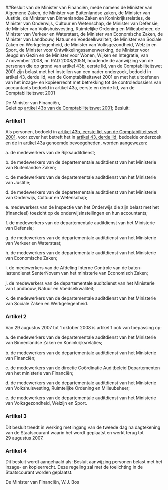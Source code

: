 <meta http-equiv='Content-Type' content='text/html; charset=utf-8' />

##Besluit van de Minister van Financiën, mede namens de Minister van Algemene Zaken, de Minister van Buitenlandse zaken, de Minister van Justitie, de Minister van Binnenlandse Zaken en Koninkrijksrelaties, de Minister van Onderwijs, Cultuur en Wetenschap, de Minister van Defensie, de Minister van Volkshuisvesting, Ruimtelijke Ordening en Milieubeheer, de Minister van Verkeer en Waterstaat, de Minister van Economische Zaken, de Minister van Landbouw, Natuur en Voedselkwaliteit, de Minister van Sociale Zaken en Werkgelegenheid, de Minister van Volksgezondheid, Welzijn en Sport, de Minister voor Ontwikkelingssamenwerking, de Minister voor Jeugd en Gezin en de Minister voor Wonen, Wijken en Integratie, van 7 november 2008, nr. RAD 2008/205N, houdende de aanwijzing van de personen die op grond van artikel 43b, eerste lid, van de Comptabiliteitswet 2001 zijn belast met het instellen van een nader onderzoek, bedoeld in artikel 43, derde lid, van de Comptabiliteitswet 2001 en met het uitoefenen van het inzage- en kopieerrecht met betrekking tot de controledossiers van accountants bedoeld in artikel 43a, eerste en derde lid, van de Comptabiliteitswet 2001

De Minister van Financiën,  
Gelet op [artikel 43b van de Comptabiliteitswet 2001](../../../../../../../../../../../wet/comptabiliteitswet/2001/BWBR0013891/README.md);
Besluit:    

### Artikel  1  

Als personen, bedoeld in [artikel 43b, eerste lid, van de Comptabiliteitswet 2001](../../../../../../../../../../../wet/comptabiliteitswet/2001/BWBR0013891/README.md), voor zover het betreft het in [artikel 43, derde lid](../../../../../../../../../../../wet/comptabiliteitswet/2001/BWBR0013891/README.md), bedoelde onderzoek en de in [artikel 43a](../../../../../../../../../../../wet/comptabiliteitswet/2001/BWBR0013891/README.md) genoemde bevoegdheden, worden aangewezen: 

a. de medewerkers van de Rijksauditdienst;  

b. de medewerkers van de departementale auditdienst van het Ministerie van Buitenlandse Zaken;  

c. de medewerkers van de departementale auditdienst van het Ministerie van Justitie;  

d. de medewerkers van de departementale auditdienst van het Ministerie van Onderwijs, Cultuur en Wetenschap;  

e. medewerkers van de Inspectie van het Onderwijs die zijn belast met het (financieel) toezicht op de onderwijsinstellingen en hun accountants;  

f. de medewerkers van de departementale auditdienst van het Ministerie van Defensie;  

g. de medewerkers van de departementale auditdienst van het Ministerie van Verkeer en Waterstaat;  

h. de medewerkers van de departementale auditdienst van het Ministerie van Economische Zaken;  

i. de medewerkers van de Afdeling Interne Controle van de baten-lastendienst SenterNovem van het ministerie van Economisch Zaken;  

j. de medewerkers van de departementale auditdienst van het Ministerie van Landbouw, Natuur en Voedselkwaliteit;  

k. de medewerkers van de departementale auditdienst van het Ministerie van Sociale Zaken en Werkgelegenheid.   

### Artikel  2  

Van 29 augustus 2007 tot 1 oktober 2008 is artikel 1 ook van toepassing op: 

a. de medewerkers van de departementale auditdienst van het Ministerie van Binnenlandse Zaken en Koninkrijksrelaties;  

b. de medewerkers van de departementale auditdienst van het Ministerie van Financiën;  

c. de medewerkers van de directie Coördinatie Auditbeleid Departementen van het ministerie van Financiën;  

d. de medewerkers van de departementale auditdienst van het Ministerie van Volkshuisvesting, Ruimtelijke Ordening en Milieubeheer;  

e. de medewerkers van de departementale auditdienst van het Ministerie van Volksgezondheid, Welzijn en Sport.   

### Artikel  3  

Dit besluit treedt in werking met ingang van de tweede dag na dagtekening van de Staatscourant waarin het wordt geplaatst en werkt terug tot 29 augustus 2007. 

### Artikel  4  

Dit besluit wordt aangehaald als: Besluit aanwijzing personen belast met het inzage- en kopieerrecht. 
Deze regeling zal met de toelichting in de Staatscourant worden geplaatst.  

De 
Minister van Financiën, 
W.J. Bos     
